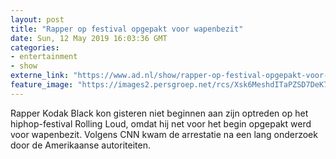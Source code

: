 ```yaml
---
layout: post
title: "Rapper op festival opgepakt voor wapenbezit"
date: Sun, 12 May 2019 16:03:36 GMT
categories: 
- entertainment 
- show 
externe_link: "https://www.ad.nl/show/rapper-op-festival-opgepakt-voor-wapenbezit~ac792f08/"
feature_image: "https://images2.persgroep.net/rcs/Xsk6MeshdITaPZSD7DeK7p2ibZM/diocontent/145771371/_fitwidth/400/?appId=21791a8992982cd8da851550a453bd7f&quality=0.7"
---
```


Rapper Kodak Black kon gisteren niet beginnen aan zijn optreden op het hiphop-festival Rolling Loud, omdat hij net voor het begin opgepakt werd voor wapenbezit. Volgens CNN kwam de arrestatie na een lang onderzoek door de Amerikaanse autoriteiten.
